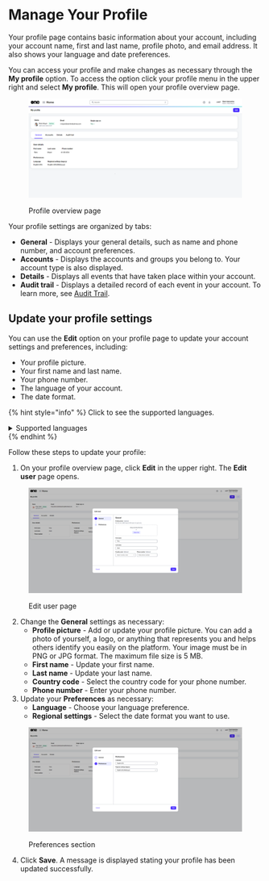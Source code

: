 # Manage Your Profile

Your profile page contains basic information about your account, including your account name, first and last name, profile photo, and email address. It also shows your language and date preferences.&#x20;

You can access your profile and make changes as necessary through the **My profile** option. To access the option click your profile menu in the upper right and select **My profile**. This will open your profile overview page.

<figure><img src="../../../.gitbook/assets/Profile.png" alt=""><figcaption><p>Profile overview page</p></figcaption></figure>

Your profile settings are organized by tabs:

* **General** - Displays your general details, such as name and phone number, and account preferences.
* **Accounts** - Displays the accounts and groups you belong to. Your account type is also displayed.
* **Details** - Displays all events that have taken place within your account.
* **Audit trail** - Displays a detailed record of each event in your account. To learn more, see [Audit Trail](../../../modules-and-features/settings/audit-trail.md).&#x20;

## Update your profile settings <a href="#update-your-profile-settings" id="update-your-profile-settings"></a>

You can use the **Edit** option on your profile page to update your account settings and preferences, including:

* Your profile picture.
* Your first name and last name.
* Your phone number.&#x20;
* The language of your account.
* The date format.

{% hint style="info" %}
Click to see the supported languages.

<details>

<summary>Supported languages</summary>

* Chinese (Simplified)
* Chinese (Traditional)
* Czech
* Dutch
* English (UK)
* English (US)
* French
* German
* Hungarian
* Italian
* Japanese
* Korean
* Norwegian
* Portuguese
* Polish
* Russian
* Spanish
* Swedish

</details>
{% endhint %}

Follow these steps to update your profile:

1. On your profile overview page, click **Edit** in the upper right. The **Edit user** page opens.

<figure><img src="../../../.gitbook/assets/image (75).png" alt=""><figcaption><p>Edit user page</p></figcaption></figure>

2. Change the **General** settings as necessary:
   * **Profile picture** - Add or update your profile picture. You can add a photo of yourself, a logo, or anything that represents you and helps others identify you easily on the platform. Your image must be in PNG or JPG format. The maximum file size is 5 MB.
   * **First name** - Update your first name.
   * **Last name** - Update your last name.
   * **Country code** - Select the country code for your phone number.
   * **Phone number** - Enter your phone number.
3. Update your **Preferences** as necessary:
   * **Language** - Choose your language preference.
   * **Regional settings** - Select the date format you want to use.

<figure><img src="../../../.gitbook/assets/image (76).png" alt=""><figcaption><p>Preferences section</p></figcaption></figure>

4. Click **Save**. A message is displayed stating your profile has been updated successfully.
